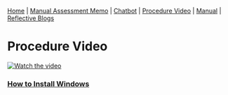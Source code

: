 [Home](index.md) | [Manual Assessment Memo](manual_assessment_memo.md) | [Chatbot](chatbot.md) | [Procedure Video](procedure_video.md) | [Manual](manual.md) | [Reflective Blogs](reflective_blogs.md) 


# Procedure Video
[![Watch the video](https://img.youtube.com/vi/5fCpXkUS2IQ/windows.png)](https://youtu.be/5fCpXkUS2IQ)

### [How to Install Windows](https://youtu.be/5fCpXkUS2IQ)
